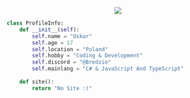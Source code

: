 <p align="center">
    <img src="https://readme-typing-svg.herokuapp.com?color=%3e9df2&center=true&lines=Hi+there!+Welcome+to+my+profile!">
</p>

```py
class ProfileInfo:
    def __init__(self):
        self.name = "Oskar"
        self.age = 17
        self.location = "Poland"
        self.hobby = "Coding & Development"
        self.discord = "@Bredzio"
        self.mainlang = "C# & JavaScript And TypeScript"
        
    def site():
        return "No Site :("
        
```


